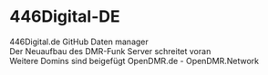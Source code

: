 # 446Digital-DE    
446Digital.de GitHub Daten manager	
Der Neuaufbau des DMR-Funk Server schreitet voran	
Weitere Domins sind beigefügt OpenDMR.de - OpenDMR.Network 

